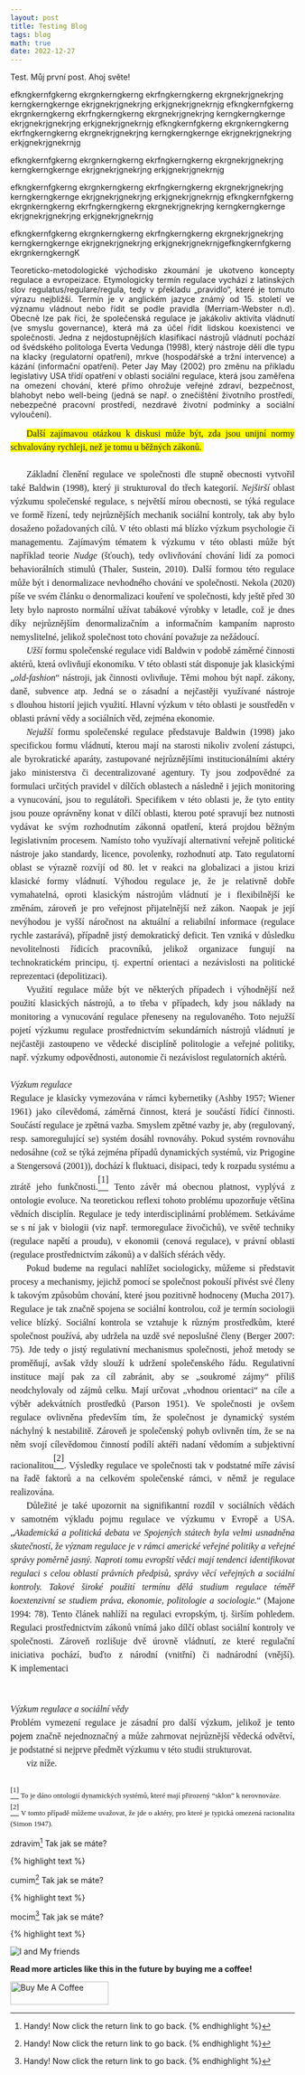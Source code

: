 ```yaml
---
layout: post
title: Testing Blog
tags: blog
math: true
date: 2022-12-27
---
```


Test. Můj první post. 
Ahoj světe!

efkngkernfgkerng ekrgnkerngkerng ekrfngkerngkerng ekrgnekrjgnekrjng kerngkerngkernge ekrjgnekrjgnekrjng erkjgnekrjgnekrnjg efkngkernfgkerng ekrgnkerngkerng ekrfngkerngkerng ekrgnekrjgnekrjng kerngkerngkernge ekrjgnekrjgnekrjng erkjgnekrjgnekrnjg 
efkngkernfgkerng ekrgnkerngkerng ekrfngkerngkerng ekrgnekrjgnekrjng kerngkerngkernge ekrjgnekrjgnekrjng erkjgnekrjgnekrnjg 

efkngkernfgkerng ekrgnkerngkerng ekrfngkerngkerng ekrgnekrjgnekrjng kerngkerngkernge ekrjgnekrjgnekrjng erkjgnekrjgnekrnjg 

efkngkernfgkerng ekrgnkerngkerng ekrfngkerngkerng ekrgnekrjgnekrjng kerngkerngkernge ekrjgnekrjgnekrjng erkjgnekrjgnekrnjg 
efkngkernfgkerng ekrgnkerngkerng ekrfngkerngkerng ekrgnekrjgnekrjng kerngkerngkernge ekrjgnekrjgnekrjng erkjgnekrjgnekrnjg 

efkngkernfgkerng ekrgnkerngkerng ekrfngkerngkerng ekrgnekrjgnekrjng kerngkerngkernge ekrjgnekrjgnekrjng erkjgnekrjgnekrnjgefkngkernfgkerng ekrgnkerngkerngK


<p align="justify">
Teoreticko-metodologické východisko zkoumání je ukotveno koncepty regulace a evropeizace. Etymologicky termín regulace vychází z latinských slov regulatus/regulare/regula, tedy v překladu „pravidlo“, které je tomuto výrazu nejbližší. Termín je v anglickém jazyce známý od 15. století ve významu vládnout nebo řídit se podle pravidla (Merriam-Webster n.d). Obecně lze pak říci, že společenská regulace je jakákoliv aktivita vládnutí (ve smyslu governance), která má za účel řídit lidskou koexistenci ve společnosti. 
Jedna z nejdostupnějších klasifikací nástrojů vládnutí pochází od švédského politologa Everta Vedunga (1998), který nástroje dělí dle typu na klacky (regulatorní opatření), mrkve (hospodářské a tržní intervence) a kázání (informační opatření).  Peter Jay May (2002) pro změnu na příkladu legislativy USA třídí opatření v oblasti sociální regulace, která jsou zaměřena na omezení chování, které přímo ohrožuje veřejné zdraví, bezpečnost, blahobyt nebo well-being (jedná se např. o znečištění životního prostředí, nebezpečné pracovní prostředí, nezdravé životní podmínky a sociální vyloučení). 
</p>


<p style='margin:0cm;line-height:150%;font-size:16px;font-family:"Times New Roman",serif;text-align:justify;text-indent:21.3pt;'><span style="background:yellow;">Dal&scaron;&iacute; zaj&iacute;mavou ot&aacute;zkou k diskusi může b&yacute;t, zda jsou unijn&iacute; normy schvalov&aacute;ny rychleji, než je tomu u běžn&yacute;ch z&aacute;konů.&nbsp;</span></p>
<p style='margin:0cm;line-height:150%;font-size:16px;font-family:"Times New Roman",serif;text-align:justify;'><em>&nbsp;</em></p>
<p style='margin:0cm;line-height:150%;font-size:16px;font-family:"Times New Roman",serif;text-align:justify;text-indent:21.3pt;'>Z&aacute;kladn&iacute; členěn&iacute; regulace ve společnosti dle stupně obecnosti vytvořil tak&eacute; Baldwin (1998), kter&yacute; ji strukturoval do třech kategori&iacute;. <em>Nej&scaron;ir&scaron;&iacute;</em> oblast v&yacute;zkumu společensk&eacute; regulace, s největ&scaron;&iacute; m&iacute;rou obecnosti, se t&yacute;k&aacute; regulace ve formě ř&iacute;zen&iacute;, tedy nejrůzněj&scaron;&iacute;ch mechanik soci&aacute;ln&iacute; kontroly, tak aby bylo dosaženo požadovan&yacute;ch c&iacute;lů. V t&eacute;to oblasti m&aacute; bl&iacute;zko v&yacute;zkum psychologie či managementu. Zaj&iacute;mav&yacute;m t&eacute;matem k v&yacute;zkumu v t&eacute;to oblasti může b&yacute;t např&iacute;klad teorie <em>Nudge</em> (&scaron;ťouch), tedy ovlivňov&aacute;n&iacute; chov&aacute;n&iacute; lid&iacute; za pomoci behavior&aacute;ln&iacute;ch stimulů (Thaler, Sustein, 2010). Dal&scaron;&iacute; formou t&eacute;to regulace může b&yacute;t i denormalizace nevhodn&eacute;ho chov&aacute;n&iacute; ve společnosti. Nekola (2020) p&iacute;&scaron;e ve sv&eacute;m čl&aacute;nku o denormalizaci kouřen&iacute; ve společnosti, kdy je&scaron;tě před 30 lety bylo naprosto norm&aacute;ln&iacute; už&iacute;vat tab&aacute;kov&eacute; v&yacute;robky v letadle, což je dnes d&iacute;ky nejrůzněj&scaron;&iacute;m denormalizačn&iacute;m a informačn&iacute;m kampan&iacute;m naprosto nemysliteln&eacute;, jelikož společnost toto chov&aacute;n&iacute; považuje za než&aacute;douc&iacute;.</p>
<p style='margin:0cm;line-height:150%;font-size:16px;font-family:"Times New Roman",serif;text-align:justify;text-indent:21.3pt;'><em>Už&scaron;&iacute;</em> formu společensk&eacute; regulace vid&iacute; Baldwin v podobě z&aacute;měrn&eacute; činnosti akt&eacute;rů, kter&aacute; ovlivňuj&iacute; ekonomiku. V t&eacute;to oblasti st&aacute;t disponuje jak klasick&yacute;mi &bdquo;<em>old-fashion</em>&ldquo; n&aacute;stroji, jak činnosti ovlivňuje. Těmi mohou b&yacute;t např. z&aacute;kony, daně, subvence atp. Jedn&aacute; se o z&aacute;sadn&iacute; a nejčastěji využ&iacute;van&eacute; n&aacute;stroje s&nbsp;dlouhou histori&iacute; jejich využit&iacute;. Hlavn&iacute; v&yacute;zkum v t&eacute;to oblasti je soustředěn v oblasti pr&aacute;vn&iacute; vědy a soci&aacute;ln&iacute;ch věd, zejm&eacute;na ekonomie.</p>
<p style='margin:0cm;line-height:150%;font-size:16px;font-family:"Times New Roman",serif;text-align:justify;text-indent:21.3pt;'><em>Nejuž&scaron;&iacute;</em> formu společensk&eacute; regulace představuje Baldwin (1998) jako specifickou formu vl&aacute;dnut&iacute;, kterou maj&iacute; na starosti nikoliv zvolen&iacute; z&aacute;stupci, ale byrokratick&eacute; apar&aacute;ty, zastupovan&eacute; nejrůzněj&scaron;&iacute;mi institucion&aacute;ln&iacute;mi akt&eacute;ry jako ministerstva či decentralizovan&eacute; agentury. Ty jsou zodpovědn&eacute; za formulaci určit&yacute;ch pravidel v d&iacute;lč&iacute;ch oblastech a n&aacute;sledně i jejich monitoring a vynucov&aacute;n&iacute;, jsou to regul&aacute;toři. Specifikem v t&eacute;to oblasti je, že tyto entity jsou pouze opr&aacute;vněny konat v d&iacute;lč&iacute; oblasti, kterou pot&eacute; spravuj&iacute; bez nutnosti vyd&aacute;vat ke sv&yacute;m rozhodnut&iacute;m z&aacute;konn&aacute; opatřen&iacute;, kter&aacute; projdou běžn&yacute;m legislativn&iacute;m procesem. Nam&iacute;sto toho využ&iacute;vaj&iacute; alternativn&iacute; veřejně politick&eacute; n&aacute;stroje jako standardy, licence, povolenky, rozhodnut&iacute; atp. Tato regulatorn&iacute; oblast se v&yacute;razně rozv&iacute;j&iacute; od 80. let v reakci na globalizaci a jistou krizi klasick&eacute; formy vl&aacute;dnut&iacute;. V&yacute;hodou regulace je, že je relativně dobře vymahateln&aacute;, oproti klasick&yacute;m n&aacute;strojům vl&aacute;dnut&iacute; je i flexibilněj&scaron;&iacute; ke změn&aacute;m, z&aacute;roveň je pro veřejnost přijatelněj&scaron;&iacute; než z&aacute;kon. Naopak je jej&iacute; nev&yacute;hodou je vy&scaron;&scaron;&iacute; n&aacute;ročnost na aktu&aacute;ln&iacute; a reliabiln&iacute; informace (regulace rychle zastar&aacute;v&aacute;), př&iacute;padně jist&yacute; demokratick&yacute; deficit. Ten vznik&aacute; v důsledku nevolitelnosti ř&iacute;dic&iacute;ch pracovn&iacute;ků, jelikož organizace funguj&iacute; na technokratick&eacute;m principu, tj. expertn&iacute; orientaci a nez&aacute;vislosti na politick&eacute; reprezentaci (depolitizaci).</p>
<p style='margin:0cm;line-height:150%;font-size:16px;font-family:"Times New Roman",serif;text-align:justify;text-indent:21.3pt;'>Využit&iacute; regulace může b&yacute;t ve někter&yacute;ch př&iacute;padech i v&yacute;hodněj&scaron;&iacute; než použit&iacute; klasick&yacute;ch n&aacute;strojů, a to třeba v&nbsp;př&iacute;padech, kdy jsou n&aacute;klady na monitoring a vynucov&aacute;n&iacute; regulace přeneseny na regulovan&eacute;ho. Toto nejuž&scaron;&iacute; pojet&iacute; v&yacute;zkumu regulace prostřednictv&iacute;m sekund&aacute;rn&iacute;ch n&aacute;strojů vl&aacute;dnut&iacute; je nejčastěji zastoupeno ve vědeck&eacute; discipl&iacute;ně politologie a veřejn&eacute; politiky, např. v&yacute;zkumy odpovědnosti, autonomie či nez&aacute;vislost regulatorn&iacute;ch akt&eacute;rů.</p>
<p style='margin:0cm;line-height:150%;font-size:16px;font-family:"Times New Roman",serif;text-align:justify;'>&nbsp;</p>
<p style='margin:0cm;line-height:150%;font-size:16px;font-family:"Times New Roman",serif;text-align:justify;'><em>V&yacute;zkum regulace</em></p>
<p style='margin:0cm;line-height:150%;font-size:16px;font-family:"Times New Roman",serif;text-align:justify;'>Regulace je klasicky vymezov&aacute;na v r&aacute;mci kybernetiky (Ashby 1957; Wiener 1961) jako c&iacute;levědom&aacute;, z&aacute;měrn&aacute; činnost, kter&aacute; je souč&aacute;st&iacute; ř&iacute;d&iacute;c&iacute; činnosti. Souč&aacute;st&iacute; regulace je zpětn&aacute; vazba. Smyslem zpětn&eacute; vazby je, aby (regulovan&yacute;, resp. samoreguluj&iacute;c&iacute; se) syst&eacute;m dos&aacute;hl rovnov&aacute;hy. Pokud syst&eacute;m rovnov&aacute;hu nedos&aacute;hne (což se t&yacute;k&aacute; zejm&eacute;na př&iacute;padů dynamick&yacute;ch syst&eacute;mů, viz Prigogine a Stengersov&aacute; (2001)), doch&aacute;z&iacute; k fluktuaci, disipaci, tedy k rozpadu syst&eacute;mu a ztr&aacute;tě jeho funkčnosti.<a href="#_ftn1" name="_ftnref1" title=""><span style="vertical-align:super;"><span style="vertical-align:super;"><span style='font-size:16px;line-height:150%;font-family:"Times New Roman",serif;'>[1]</span></span></span></a> Tento z&aacute;věr m&aacute; obecnou platnost, vypl&yacute;v&aacute; z ontologie evoluce. Na teoretickou reflexi tohoto probl&eacute;mu upozorňuje vět&scaron;ina vědn&iacute;ch discipl&iacute;n. Regulace je tedy interdisciplin&aacute;rn&iacute; probl&eacute;mem. Setk&aacute;v&aacute;me se s n&iacute; jak v biologii (viz např. termoregulace živočichů), ve světě techniky (regulace napět&iacute; a proudu), v ekonomii (cenov&aacute; regulace), v pr&aacute;vn&iacute; oblasti (regulace prostřednictv&iacute;m z&aacute;konů) a v dal&scaron;&iacute;ch sf&eacute;r&aacute;ch vědy.</p>
<p style='margin:0cm;line-height:150%;font-size:16px;font-family:"Times New Roman",serif;text-align:justify;text-indent:21.3pt;'>Pokud budeme na regulaci nahl&iacute;žet sociologicky, můžeme si představit procesy a mechanismy, jejichž pomoc&iacute; se společnost pokou&scaron;&iacute; přiv&eacute;st sv&eacute; členy k takov&yacute;m způsobům chov&aacute;n&iacute;, kter&eacute; jsou pozitivně hodnoceny (Mucha 2017). Regulace je tak značně spojena se soci&aacute;ln&iacute; kontrolou, což je term&iacute;n sociologii velice bl&iacute;zk&yacute;. Soci&aacute;ln&iacute; kontrola se vztahuje k&nbsp;různ&yacute;m prostředkům, kter&eacute; společnost použ&iacute;v&aacute;, aby udržela na uzdě sv&eacute; neposlu&scaron;n&eacute; členy (Berger 2007: 75). Jde tedy o jist&yacute; regulativn&iacute; mechanismus společnosti, jehož metody se proměňuj&iacute;, av&scaron;ak vždy slouž&iacute; k udržen&iacute; společensk&eacute;ho ř&aacute;du. Regulativn&iacute; instituce maj&iacute; pak za c&iacute;l zabr&aacute;nit, aby se &bdquo;soukrom&eacute; z&aacute;jmy&ldquo; př&iacute;li&scaron; neodchylovaly od z&aacute;jmů celku. Maj&iacute; určovat &bdquo;vhodnou orientaci&ldquo; na c&iacute;le a v&yacute;běr adekv&aacute;tn&iacute;ch prostředků (Parson 1951). Ve společnosti je ov&scaron;em regulace ovlivněna předev&scaron;&iacute;m t&iacute;m, že společnost je dynamick&yacute; syst&eacute;m n&aacute;chyln&yacute; k nestabilitě. Z&aacute;roveň je společensk&yacute; pohyb ovlivněn t&iacute;m, že se na něm svoj&iacute; c&iacute;levědomou činnost&iacute; pod&iacute;l&iacute; akt&eacute;ři nadan&iacute; vědom&iacute;m a subjektivn&iacute; racionalitou<a href="#_ftn2" name="_ftnref2" title=""><span style="vertical-align:super;"><span style="vertical-align:super;"><span style='font-size:16px;line-height:150%;font-family:"Times New Roman",serif;'>[2]</span></span></span></a>. V&yacute;sledky regulace ve společnosti tak v podstatn&eacute; m&iacute;ře z&aacute;vis&iacute; na řadě faktorů a na celkov&eacute;m společensk&eacute; r&aacute;mci, v němž je regulace realizov&aacute;na. &nbsp;</p>
<p style='margin:0cm;line-height:150%;font-size:16px;font-family:"Times New Roman",serif;text-align:justify;text-indent:21.3pt;'>Důležit&eacute; je tak&eacute; upozornit na signifikantn&iacute; rozd&iacute;l v soci&aacute;ln&iacute;ch věd&aacute;ch v&nbsp;samotn&eacute;m v&yacute;kladu pojmu regulace ve v&yacute;zkumu v Evropě a USA. &bdquo;<em>Akademick&aacute; a politick&aacute; debata ve Spojen&yacute;ch st&aacute;tech byla velmi usnadněna skutečnost&iacute;, že v&yacute;znam regulace je v r&aacute;mci americk&eacute; veřejn&eacute; politiky a veřejn&eacute; spr&aacute;vy poměrně jasn&yacute;. Naproti tomu evrop&scaron;t&iacute; vědci maj&iacute; tendenci identifikovat regulaci s celou oblast&iacute; pr&aacute;vn&iacute;ch předpisů, spr&aacute;vy věc&iacute; veřejn&yacute;ch a soci&aacute;ln&iacute; kontroly. Takov&eacute; &scaron;irok&eacute; použit&iacute; term&iacute;nu děl&aacute; studium regulace t&eacute;měř koextenzivn&iacute; se studiem pr&aacute;va, ekonomie, politologie a sociologie.</em>&ldquo; (Majone 1994: 78). Tento čl&aacute;nek nahl&iacute;ž&iacute; na regulaci evropsk&yacute;m, tj. &scaron;ir&scaron;&iacute;m pohledem. Regulaci prostřednictv&iacute;m z&aacute;konů vn&iacute;m&aacute; jako d&iacute;lč&iacute; oblast soci&aacute;ln&iacute; kontroly ve společnosti. Z&aacute;roveň rozli&scaron;uje dvě &uacute;rovně vl&aacute;dnut&iacute;, ze kter&eacute; regulačn&iacute; iniciativa poch&aacute;z&iacute;, buďto z&nbsp;n&aacute;rodn&iacute; (vnitřn&iacute;) či nadn&aacute;rodn&iacute; (vněj&scaron;&iacute;). K&nbsp;implementaci</p>
<p style='margin:0cm;line-height:150%;font-size:16px;font-family:"Times New Roman",serif;text-align:justify;'><em>&nbsp;</em></p>
<p style='margin:0cm;line-height:150%;font-size:16px;font-family:"Times New Roman",serif;text-align:justify;'><em>&nbsp;</em></p>
<p style='margin:0cm;line-height:150%;font-size:16px;font-family:"Times New Roman",serif;text-align:justify;'><em>V&yacute;zkum regulace a soci&aacute;ln&iacute; vědy</em></p>
<p style='margin:0cm;line-height:150%;font-size:16px;font-family:"Times New Roman",serif;text-align:justify;'>Probl&eacute;m vymezen&iacute; regulace je z&aacute;sadn&iacute; pro dal&scaron;&iacute; v&yacute;zkum, jelikož je <span style="color:black;">tento pojem</span><span style="color:red;">&nbsp;</span>značně nejednoznačn&yacute; a může zahrnovat nejrůzněj&scaron;&iacute; vědeck&aacute; odvětv&iacute;, je podstatn&eacute; si nejprve předmět v&yacute;zkumu v&nbsp;t&eacute;to studii strukturovat.</p>
<p style='margin:0cm;line-height:150%;font-size:16px;font-family:"Times New Roman",serif;text-align:justify;text-indent:21.3pt;'>viz n&iacute;že.</p>
<div style='margin:0cm;line-height:150%;font-size:16px;font-family:"Times New Roman",serif;'><br>
    <div id="ftn1" style='margin:0cm;line-height:150%;font-size:16px;font-family:"Times New Roman",serif;'>
        <p style='margin:0cm;line-height:150%;font-size:13px;font-family:"Times New Roman",serif;text-align:justify;'><a href="#_ftnref1" name="_ftn1" title=""><span style="vertical-align:super;"><span style="vertical-align:super;"><span style='font-size:13px;line-height:150%;font-family:"Times New Roman",serif;'>[1]</span></span></span></a> To je d&aacute;no ontologi&iacute; dynamick&yacute;ch syst&eacute;mů, kter&eacute; maj&iacute; přirozen&yacute; &ldquo;sklon&rdquo; k nerovnov&aacute;ze. &nbsp;</p>
    </div>
    <div id="ftn2" style='margin:0cm;line-height:150%;font-size:16px;font-family:"Times New Roman",serif;'>
        <p style='margin:0cm;line-height:150%;font-size:13px;font-family:"Times New Roman",serif;text-align:justify;'><a href="#_ftnref2" name="_ftn2" title=""><span style="vertical-align:super;"><span style="vertical-align:super;"><span style='font-size:13px;line-height:150%;font-family:"Times New Roman",serif;'>[2]</span></span></span></a> V tomto př&iacute;padě můžeme uvažovat, že jde o akt&eacute;ry, pro kter&eacute; je typick&aacute; omezen&aacute; racionalita (Simon 1947).</p>
    </div>
</div>

zdravim[^fn-sample_footnote] Tak jak se máte? 

{% highlight text %}
[^fn-sample_footnote]: Handy! Now click the return link to go back.
{% endhighlight %}

cumim[^fn-2_footnote] Tak jak se máte? 

{% highlight text %}
[^fn-2_footnote]: Handy! Now click the return link to go back.
{% endhighlight %}

mocim[^fn-sample_3] Tak jak se máte? 

{% highlight text %}
[^fn-sample_3]: Handy! Now click the return link to go back.
{% endhighlight %}


![I and My friends]({{site.baseurl}}/avatar.jpg)




<b>Read more articles like this in the future by buying me a coffee!</b>

<a href="https://www.buymeacoffee.com/roniemartinez" target="_blank"><img src="https://cdn.buymeacoffee.com/buttons/default-orange.png" alt="Buy Me A Coffee" height="41" width="174"></a>
